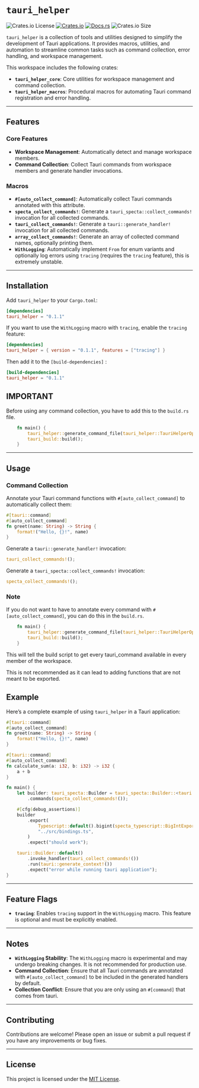 # `tauri_helper`

![Crates.io License](https://img.shields.io/crates/l/tauri_helper)
[![Crates.io](https://img.shields.io/crates/v/tauri_helper)](https://crates.io/crates/tauri_helper)
[![Docs.rs](https://docs.rs/tauri-helper/badge.svg)](https://docs.rs/tauri_helper)
![Crates.io Size](https://img.shields.io/crates/size/tauri_helper)


`tauri_helper` is a collection of tools and utilities designed to simplify the development of Tauri applications. It provides macros, utilities, and automation to streamline common tasks such as command collection, error handling, and workspace management.

This workspace includes the following crates:
- **`tauri_helper_core`**: Core utilities for workspace management and command collection.
- **`tauri_helper_macros`**: Procedural macros for automating Tauri command registration and error handling.

---

## Features

### Core Features
- **Workspace Management**: Automatically detect and manage workspace members.
- **Command Collection**: Collect Tauri commands from workspace members and generate handler invocations.

### Macros
- **`#[auto_collect_command]`**: Automatically collect Tauri commands annotated with this attribute.
- **`specta_collect_commands!`**: Generate a `tauri_specta::collect_commands!` invocation for all collected commands.
- **`tauri_collect_commands!`**: Generate a `tauri::generate_handler!` invocation for all collected commands.
- **`array_collect_commands!`**: Generate an array of collected command names, optionally printing them.
- **`WithLogging`**: Automatically implement `From` for enum variants and optionally log errors using `tracing` (requires the `tracing` feature), this is extremely unstable.

---

## Installation

Add `tauri_helper` to your `Cargo.toml`:

```toml
[dependencies]
tauri_helper = "0.1.1"
```

If you want to use the `WithLogging` macro with `tracing`, enable the `tracing` feature:

```toml
[dependencies]
tauri_helper = { version = "0.1.1", features = ["tracing"] }
```

Then add it to the `[build-dependencies]` :

```toml
[build-dependencies]
tauri_helper = "0.1.1"
```

## IMPORTANT

Before using any command collection, you have to add this to the `build.rs` file.

```rust
    fn main() {
        tauri_helper::generate_command_file(tauri_helper::TauriHelperOptions::default());
        tauri_build::build();
    }
```
---

## Usage

### Command Collection

Annotate your Tauri command functions with `#[auto_collect_command]` to automatically collect them:

```rust
#[tauri::command]
#[auto_collect_command]
fn greet(name: String) -> String {
    format!("Hello, {}!", name)
}
```

Generate a `tauri::generate_handler!` invocation:

```rust
tauri_collect_commands!();
```

Generate a `tauri_specta::collect_commands!` invocation:

```rust
specta_collect_commands!();
```

### Note 

If you do not want to have to annotate every command with `#[auto_collect_command]`, you can do this in the `build.rs`.

```rust
    fn main() {
        tauri_helper::generate_command_file(tauri_helper::TauriHelperOptions::new(true));
        tauri_build::build();
    }
```

This will tell the build script to get every tauri_command available in every member of the workspace.

This is not recommended as it can lead to adding functions that are not meant to be exported.

## Example

Here’s a complete example of using `tauri_helper` in a Tauri application:

```rust
#[tauri::command]
#[auto_collect_command]
fn greet(name: String) -> String {
    format!("Hello, {}!", name)
}

#[tauri::command]
#[auto_collect_command]
fn calculate_sum(a: i32, b: i32) -> i32 {
    a + b
}

fn main() {
    let builder: tauri_specta::Builder = tauri_specta::Builder::<tauri::Wry>::new()
        .commands(specta_collect_commands!());

    #[cfg(debug_assertions)]
    builder
        .export(
            Typescript::default().bigint(specta_typescript::BigIntExportBehavior::Number),
            "../src/bindings.ts",
        )
        .expect("should work");

    tauri::Builder::default()
        .invoke_handler(tauri_collect_commands!())
        .run(tauri::generate_context!())
        .expect("error while running tauri application");
}
```

---

## Feature Flags

- **`tracing`**: Enables `tracing` support in the `WithLogging` macro. This feature is optional and must be explicitly enabled.

---

## Notes

- **`WithLogging` Stability**: The `WithLogging` macro is experimental and may undergo breaking changes. It is not recommended for production use.
- **Command Collection**: Ensure that all Tauri commands are annotated with `#[auto_collect_command]` to be included in the generated handlers by default.
- **Collection Conflict**: Ensure that you are only using an `#[command]` that comes from tauri.

---

## Contributing

Contributions are welcome! Please open an issue or submit a pull request if you have any improvements or bug fixes.

---

## License

This project is licensed under the [MIT License](LICENSE).

